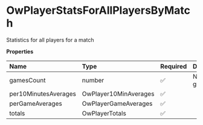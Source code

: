 # OwPlayerStatsForAllPlayersByMatch

Statistics for all players for a match

**Properties**

| Name                 | Type                  | Required | Description     |
| :------------------- | :-------------------- | :------- | :-------------- |
| gamesCount           | number                | ✅       | Number of games |
| per10MinutesAverages | OwPlayer10MinAverages | ✅       |                 |
| perGameAverages      | OwPlayerGameAverages  | ✅       |                 |
| totals               | OwPlayerTotals        | ✅       |                 |

<!-- This file was generated by liblab | https://liblab.com/ -->
